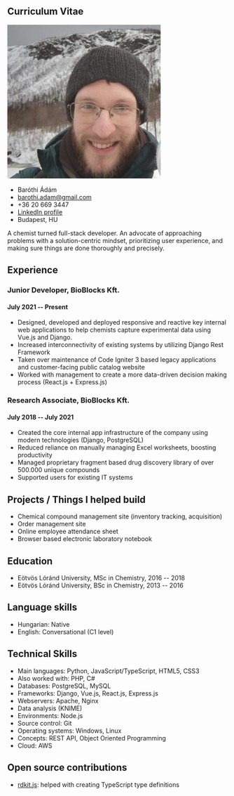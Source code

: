 ## Curriculum Vitae

![profile picture](/images/profile.jpg)

- Baróthi Ádám
- <barothi.adam@gmail.com>
- +36 20 669 3447
- [LinkedIn profile](https://www.linkedin.com/in/barothiadam/)
- Budapest, HU

A chemist turned full-stack developer.
An advocate of approaching problems with a solution-centric mindset,
prioritizing user experience,
and making sure things are done thoroughly and precisely.

## Experience

### Junior Developer, BioBlocks Kft.
#### July 2021 -- Present

- Designed, developed and deployed responsive and reactive key internal web applications to help chemists capture experimental data using Vue.js and Django.
- Increased interconnectivity of existing systems by utilizing Django Rest Framework
- Taken over maintenance of Code Igniter 3 based legacy applications and customer-facing public catalog website
- Worked with management to create a more data-driven decision making process (React.js + Express.js)

### Research Associate, BioBlocks Kft.
#### July 2018 -- July 2021

- Created the core internal app infrastructure of the company using modern technologies (Django, PostgreSQL)
- Reduced reliance on manually managing Excel worksheets, boosting productivity
- Managed proprietary fragment based drug discovery library of over 500.000 unique compounds
- Supported users for existing IT systems

## Projects / Things I helped build

- Chemical compound management site (inventory tracking, acquisition)
- Order management site
- Online employee attendance sheet
- Browser based electronic laboratory notebook

## Education

- Eötvös Lóránd University, MSc in Chemistry, 2016 -- 2018
- Eötvös Lóránd University, BSc in Chemistry, 2013 -- 2016

## Language skills

- Hungarian: Native
- English: Conversational (C1 level)

## Technical Skills

- Main languages: Python, JavaScript/TypeScript, HTML5, CSS3
- Also worked with: PHP, C#
- Databases: PostgreSQL, MySQL
- Frameworks: Django, Vue.js, React.js, Express.js
- Webservers: Apache, Nginx
- Data analysis (KNIME)
- Environments: Node.js
- Source control: Git
- Operating systems: Windows, Linux
- Concepts: REST API, Object Oriented Programming
- Cloud: AWS

## Open source contributions

- [rdkit.js](https://github.com/rdkit/rdkit-js): helped with creating TypeScript type definitions